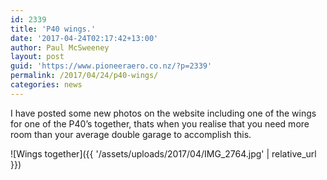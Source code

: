 ```yaml
---
id: 2339
title: 'P40 wings.'
date: '2017-04-24T02:17:42+13:00'
author: Paul McSweeney
layout: post
guid: 'https://www.pioneeraero.co.nz/?p=2339'
permalink: /2017/04/24/p40-wings/
categories: news
---
```


I have posted some new photos on the website including one of the wings for one of the P40’s together, thats when you realise that you need more room than your average double garage to accomplish this.

![Wings together]({{ '/assets/uploads/2017/04/IMG_2764.jpg' | relative_url }})
